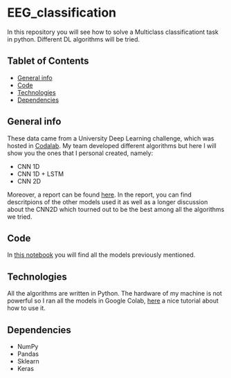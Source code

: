 # EEG_classification
In this repository you will see how to solve a Multiclass classificationt task in python. Different DL algorithms will be tried.

## Tablet of Contents
* [General info](#general-info)
* [Code](#code)
* [Technologies](#technologies)
* [Dependencies](#dependencies)

## General info
These data came from a University Deep Learning challenge, which was hosted in [Codalab](https://codalab.org/). My team developed different algorithms but here I will show you the ones that I personal created, namely: 

* CNN 1D
* CNN 1D + LSTM
* CNN 2D

Moreover, a report can be found [here](https://github.com/F-Lauria/EEG_classification/blob/master/docs/report.pdf). In the report, you can find descritpions of the other models used it as well as a longer discussion about the CNN2D which tourned out to be the best among all the algorithms we tried.

## Code

In [this notebook](https://nbviewer.jupyter.org/github/F-Lauria/EEG_classification/blob/master/code/EEG_classification.ipynb) you will find all the models previously mentioned.

## Technologies

All the algorithms are written in Python. The hardware of my machine is not powerful so I ran all the models in Google Colab, [here](https://medium.com/better-programming/one-stop-guide-to-google-colab-d67c94d30516) a nice tutorial about how to use it.

## Dependencies 

* NumPy
* Pandas
* Sklearn
* Keras

